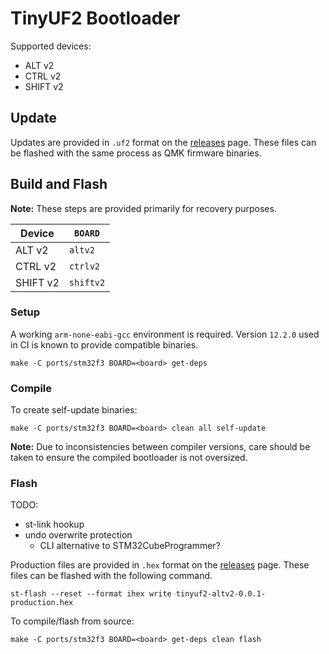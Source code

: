 # TinyUF2 Bootloader

Supported devices:

* ALT v2
* CTRL v2
* SHIFT v2

## Update

Updates are provided in `.uf2` format on the [releases](https://github.com/zvecr/tinyuf2/releases/latest) page. These files can be flashed with the same process as QMK firmware binaries.

## Build and Flash

**Note:** These steps are provided primarily for recovery purposes.

| Device   | `BOARD`   |
|----------|-----------|
| ALT v2   | `altv2`   |
| CTRL v2  | `ctrlv2`  |
| SHIFT v2 | `shiftv2` |

### Setup

A working `arm-none-eabi-gcc` environment is required. Version `12.2.0` used in CI is known to provide compatible binaries.

```
make -C ports/stm32f3 BOARD=<board> get-deps
```

### Compile

To create self-update binaries:
```
make -C ports/stm32f3 BOARD=<board> clean all self-update
```

**Note:** Due to inconsistencies between compiler versions, care should be taken to ensure the compiled bootloader is not oversized.

### Flash

TODO:

* st-link hookup
* undo overwrite protection
  * CLI alternative to STM32CubeProgrammer?

Production files are provided in `.hex` format on the [releases](https://github.com/zvecr/tinyuf2/releases/latest) page. These files can be flashed with the following command.
```
st-flash --reset --format ihex write tinyuf2-altv2-0.0.1-production.hex
```

To compile/flash from source:
```
make -C ports/stm32f3 BOARD=<board> get-deps clean flash
```
